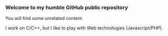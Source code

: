### Welcome to my humble GitHub public repository

You will find some unrelated content.

I work on C/C++, but I like to play with Web technologies (Javascript/PHP).

